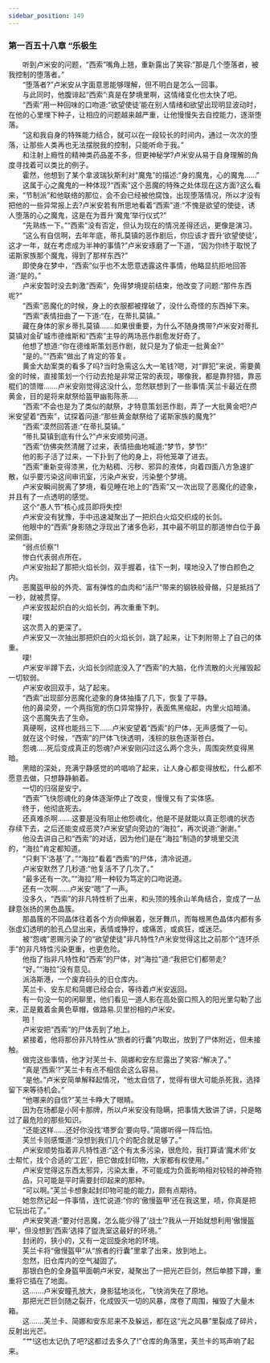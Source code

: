 ```yaml
---
sidebar_position: 149
---
```

### 第一百五十八章 “乐极生  


　　听到卢米安的问题，“西索”嘴角上翘，重新露出了笑容:“那是几个堕落者，被我控制的堕落者。”  
　　“堕落者?”卢米安从字面意思能够理解，但不明白是怎么一回事。  
　　与此同时，他腹诽起“西索”:真是在梦境里啊，这情绪变化也太快了吧。  
　　“西索”用一种回味的口吻道:“欲望使徒’能在别人情绪和欲望出现明显波动时，在他的心里埋下种子，让相应的问题越来越严重，让他慢慢失去自控能力，逐渐堕落。  
　　“这和我自身的特殊能力结合，就可以在一段较长的时间内，通过一次次的堕落，让那些人类再也无法摆脱我的控制，只能听命于我。”  
　　和注射上瘾性的精神类药品差不多，但更神秘学?卢米安从易于自身理解的角度寻找着可以类比的例子。  
　　霍然，他想到了某个拿波瑞狄斯利对“魔鬼”的描述:“身的魔鬼，心的魔鬼……”  
　　这属于心之魔鬼的一种体现?“西索”这个恶魔的特殊之处体现在这方面?这么看来，“节制派”和他联络的那位，会不会已经被他腐蚀，出现堕落情况，所以才没有把他的一些异常报上去?卢米安若有所思地看着“西索”道:“不愧是欲望的使徒，诱人堕落的心之魔鬼，这是在为晋升‘魔鬼’举行仪式?”  
　　“先熟练一下。”“西索”没有否定，但认为现在的情况差得还远，更像是演习。  
　　“这么有自信啊，去年年底，蒂扎莫镇的恶作剧后，你应该才晋升‘欲望使徒’，这才一年，就在考虑成为半神的事情?”卢米安琢磨了一下道，“因为你终于取悦了诺斯家族那个魔鬼，得到了那样东西?”  
　　即使身在梦中，“西索”似乎也不太愿意透露这件事情，他略显抗拒地回答道:“是的。”  
　　卢米安暂时没去刺激“西索”，免得梦境提前结束，他改变了问题:“那件东西呢?”  
　　“西索”恶魔化的时候，身上的衣服都被撑破了，没什么奇怪的东西掉下来。  
　　“西索”表情扭曲了一下道:“在，在蒂扎莫镇。”  
　　藏在身体的家乡蒂扎莫镇.……如果很重要，为什么不随身携带?卢米安对蒂扎莫镇对金矿城市德维斯和“西索”主导的两场恶作剧愈发好奇了。  
　　他想了想道:“你在德维斯策划恶作剧，就只是为了偷走一批黄金?”  
　　“是的。”“西索”做出了肯定的答复。  
　　黄金大劫案类的看多了吗?当时急需这么大一笔钱?嗯，对“罪犯”来说，需要黄金的时候，直接策划一个行动去抢是非常正常的表现，哪像我，都是靠狩猎，靠恶棍们的馈赠…….卢米安刚觉得这没什么，忽然联想到了一些事情:芙兰卡最近在攒黄金，目的是将来献祭给盔甲幽影陈荼.....  
　　“西索”不会也是为了类似的献祭，才特意策划恶作剧，弄了一大批黄金吧?卢米安望着“西索”，试探着问道:“那些黄金献祭给了诺斯家族的魔鬼?”  
　　“西索”漠然回答道:“在蒂扎莫镇。”  
　　“蒂扎莫镇到底有什么?”卢米安顺势问道。  
　　“西索”仿佛突然清醒了过来，表情扭曲地喊道:“梦节，梦节!”  
　　他的影子活了过来，一下扑到了他的身上，将他笼罩了进去。  
　　“西索”重新变得漆黑，化为粘稠、污秽、邪异的液体，向着四面八方急速扩散，似乎要污染这间审讯室，污染卢米安，污染整个梦境。  
　　卢米安瞬间脱离了梦境，看见睡在地上的“西索”又一次出现了恶魔化的迹象，并且有了一点透明的感觉。  
　　这个“愚人节”核心成员即将失控!  
　　卢米安没有犹豫，手中迅速凝聚出了一把炽白火焰交织成的长剑。  
　　他眼中的“西索”身影随之浮现出了诸多色彩，其中最不明显的那道惨白位于鼻梁侧面。  
　　“弱点侦察”!  
　　惨白代表弱点所在。  
　　卢米安抬起了那把火焰长剑，双手握着，往下一刺，噗地没入了惨白颜色之内。  
　　恶魔盔甲般的外壳、富有弹性的血肉和“活尸”带来的钢铁般骨骼，只是抵挡了一秒，就被贯穿。  
　　卢米安拔起炽白的火焰长剑，再次重重下刺。  
　　噗!  
　　这次贯入的更深了。  
　　卢米安又一次抽出那把炽白的火焰长剑，跳了起来，让下刺附带上了自己的体重。  
　　噗!  
　　卢米安半蹲下去，火焰长剑彻底没入了“西索”的大脑，化作流散的火光摧毁起一切软弱。  
　　卢米安收回双手，站了起来。  
　　“西索”出现部分恶魔化迹象的身体抽搐了几下，恢复了平静。  
　　他的鼻梁旁，一个两指宽的伤口异常狰狞，表面焦黑缩起，内里火焰暗涌。  
　　这个恶魔失去了生命。  
　　真硬啊，这样也能挡三下……卢米安望着“西索”的尸体，无声感慨了一句。  
　　就在这个时候，“西索”的尸体飞快透明，浅棕的肤色逐渐苍白。  
　　怨魂.....死后变成真正的怨魂?卢米安刚闪过这么两个念头，周围突然变得黑暗。  
　　黑暗的深处，充满宁静感觉的吟唱响了起来，让人身心都变得放松，什么都不愿意去做，只想静静躺着。  
　　一切的归宿是安宁。  
　　“西索”飞快怨魂化的身体逐渐停止了改变，慢慢又有了实体感。  
　　终于，他彻底死去。  
　　还真难杀啊.……这要是没有阻止他怨魂化，他是不是就能以真正怨魂的状态存续下去，之后还能变成恶灵?卢米安望向旁边的“海拉”，再次说道:“谢谢。”  
　　他没去讲自己和“西索”的对话，因为他们是在“海拉”制造的梦境里交流的，“海拉”肯定都知道。  
　　“只剩下‘洛基’了。”“海拉”看着“西索”的尸体，清冷说道。  
　　卢米安默然了几秒道:“他复活不了几次了。”  
　　“最多还有一次。”“海拉”用一种较为笃定的口吻说道。  
　　还有一次啊......卢米安“嗯”了一声。  
　　没多久，“西索”的非凡特性析了出来，和头顶的残余山羊角结合，变成了一丛肆意张扬的黑色晶簇。  
　　那晶簇的不同晶体往着各个方向伸展着，张牙舞爪，而每根黑色晶体内都有多张虚幻透明的脸孔凸显出来，表情或狰狞，或痛苦，或疯狂，或迷茫。  
　　被“怨魂”恩赐污染了的“欲望使徒”非凡特性?卢米安觉得这比之前那个“连环杀手”的非凡特性污染更重，也更危险。  
　　他指了指非凡特性和“西索”的尸体，对“海拉”道:“我把它们都带走?  
　　“好。”“海拉”没有意见。  
　　派洛斯港，一个废弃码头的旧仓库内。  
　　芙兰卡、安东尼和简娜已经会合，等待着卢米安返回。  
　　有一句没一句的闲聊里，他们看见一道人影在高处窗口照入的阳光里勾勒了出来，正是戴着金黄色草帽，做路易.贝里扮相的卢米安。  
　　啪！  
　　卢米安把“西索”的尸体丢到了地上。  
　　紧接着，他将那份非凡特性从“旅者的行囊”内取出，放到了尸体附近，但未接触。  
　　做完这些事情，他才对芙兰卡、简娜和安东尼露出了笑容:“解决了。”  
　　“真是‘西索’?”芙兰卡有点不相信会这么容易。  
　　“是他。”卢米安简单解释起情况，“他太自信了，觉得有很大可能杀死我，选择留下来等待机会。”  
　　“他哪来的自信?”芙兰卡睁大了眼睛。  
　　因为在场都是小阿卡那牌，所以卢米安没有隐瞒，把事情大致讲了讲，只是略过了最危险的那些知识。  
　　“还能这样……还好你没找‘塔罗会’要向导。”简娜听得一阵后怕。  
　　芙兰卡则感慨道:“没想到我们几个的配合就足够了。”  
　　卢米安顺势指着非凡特性道:“这个有太多污染，很危险，我打算请‘魔术师’女士帮忙，找个合适的‘工匠’，把它做成封印物，大家都有权使用。”  
　　卢米安觉得这东西太邪异，污染太重，不可能成为负面影响相对较轻的神奇物  
　　品，只可能是平时需要封印起来的那种。  
　　“可以啊。”芙兰卡想象起封印物可能的能力，颇有点期待。  
　　她忽然记起一件事情，连忙说道:“你的‘傲慢盔甲’还在我这里，啧，你真是把它玩出花了。”  
　　卢米安笑道:“要对付恶魔，怎么能少得了‘战士’?我从一开始就想利用‘傲慢盔甲’，但没想到‘西索’选择了盥洗室这最好的环境。”  
　　封闭的，狭小的，又有一定回旋余地的环境。  
　　芙兰卡将“傲慢盔甲”从“旅者的行囊”里拿了出来，放到地上。  
　　忽然，旧仓库内的空气凝固了。  
　　那银白色的全身盔甲面朝卢米安，凝聚出了一把光芒巨剑，然后单膝下蹲，重重将它插在了地面。  
　　这…….卢米安瞳孔放大，身影猛地淡化，飞快消失在了原地。  
　　那把光芒巨剑随之裂开，化成毁灭一切的风暴，席卷了周围，摧毁了大量木箱。  
　　这.……芙兰卡、简娜和安东尼来不及躲远，都在这“光之风暴”里裂成了碎片，反射出光芒。  
　　“艹!这也太记仇了吧?这都过去多久了!”仓库的角落里，芙兰卡的骂声响了起来。  
